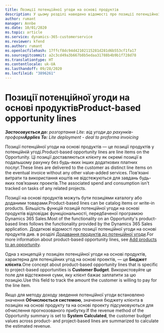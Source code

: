```yaml
---
title: Позиції потенційної угоди на основі продуктів
description: У цьому розділі наведено відомості про позиції потенційної угоди на основі продуктів у Project Operations.
author: rumant
manager: Annbe
ms.date: 10/01/2020
ms.topic: article
ms.service: dynamics-365-customerservice
ms.reviewer: kfend
ms.author: rumant
ms.openlocfilehash: 17ffcf8dc94d42102115281d281d6b553cf1fa17
ms.sourcegitcommit: a2c3cd49a3b667b8b5edaa31788b4b9b1f728d78
ms.translationtype: HT
ms.contentlocale: uk-UA
ms.lasthandoff: 09/28/2020
ms.locfileid: "3896261"
---
```

# <a name="product-based-opportunity-lines"></a><span data-ttu-id="c2eb4-103">Позиції потенційної угоди на основі продуктів</span><span class="sxs-lookup"><span data-stu-id="c2eb4-103">Product-based opportunity lines</span></span>

<span data-ttu-id="c2eb4-104">_**Застосовується до:** розгортання Lite: від угоди до рахунків-проформ_</span><span class="sxs-lookup"><span data-stu-id="c2eb4-104">_**Applies To:** Lite deployment - deal to proforma invoicing_</span></span>

<span data-ttu-id="c2eb4-105">Позиції потенційної угоди на основі продуктів — це позиції продуктів у потенційній угоді.</span><span class="sxs-lookup"><span data-stu-id="c2eb4-105">Product-based opportunity lines are line items on the Opportunity.</span></span> <span data-ttu-id="c2eb4-106">Ці позиції доставляються клієнту як окремі позиції в подальшому рахунку без будь-яких інших додаткових платних послуг.</span><span class="sxs-lookup"><span data-stu-id="c2eb4-106">These lines are delivered to the customer as distinct line items on the eventual invoice without any other value-added services.</span></span> <span data-ttu-id="c2eb4-107">Пов’язані витрати та використання коштів не відстежуються для завдань будь-яких пов’язаних проектів.</span><span class="sxs-lookup"><span data-stu-id="c2eb4-107">The associated spend and consumption isn't tracked on tasks of any related projects.</span></span>

<span data-ttu-id="c2eb4-108">Позиції на основі продуктів можуть бути позиціями каталогу або доданими товарами.</span><span class="sxs-lookup"><span data-stu-id="c2eb4-108">Product-based lines can be catalog items or write-in products.</span></span> <span data-ttu-id="c2eb4-109">Більшість функцій позицій потенційної угоди на основі продуктів відповідає функціональності, передбаченої програмою Dynamics 365 Sales.</span><span class="sxs-lookup"><span data-stu-id="c2eb4-109">Most of the functionality on an Opportunity's product-based lines follows the functionality provided by the Dynamics 365 Sales application.</span></span> <span data-ttu-id="c2eb4-110">Додаткові відомості про позиції потенційної угоди на основі продуктів див. в розділі [Додавання продуктів до потенційної угоди](https://docs.microsoft.com/dynamics365/sales-enterprise/add-products-opportunity).</span><span class="sxs-lookup"><span data-stu-id="c2eb4-110">For more information about product-based opportunity lines, see [Add products to an opportunity](https://docs.microsoft.com/dynamics365/sales-enterprise/add-products-opportunity).</span></span>

<span data-ttu-id="c2eb4-111">Одна з концепцій у позиціях потенційної угоди на основі продуктів, характерна для потенційних угод на основі проектів, — це **Бюджет клієнта**.</span><span class="sxs-lookup"><span data-stu-id="c2eb4-111">One concept about product-based opportunity lines that is specific to project-based opportunities is **Customer Budget**.</span></span> <span data-ttu-id="c2eb4-112">Використовуйте це поле для відстеження суми, яку клієнт бажає заплатити за цю позицію.</span><span class="sxs-lookup"><span data-stu-id="c2eb4-112">Use this field to track the amount the customer is willing to pay for the line item.</span></span>

<span data-ttu-id="c2eb4-113">Якщо для методу доходу зведення потенційної угоди встановлено значення **Обчислюється системою**, значення бюджету клієнта в позиціях на основі продукту та на основі проекту підсумовуються для обчислення прогнозованого прибутку.</span><span class="sxs-lookup"><span data-stu-id="c2eb4-113">If the revenue method of the Opportunity summary is set to **System Calculated**, the customer budget values across product- and project-based lines are summarized to calculate the estimated revenue.</span></span>
